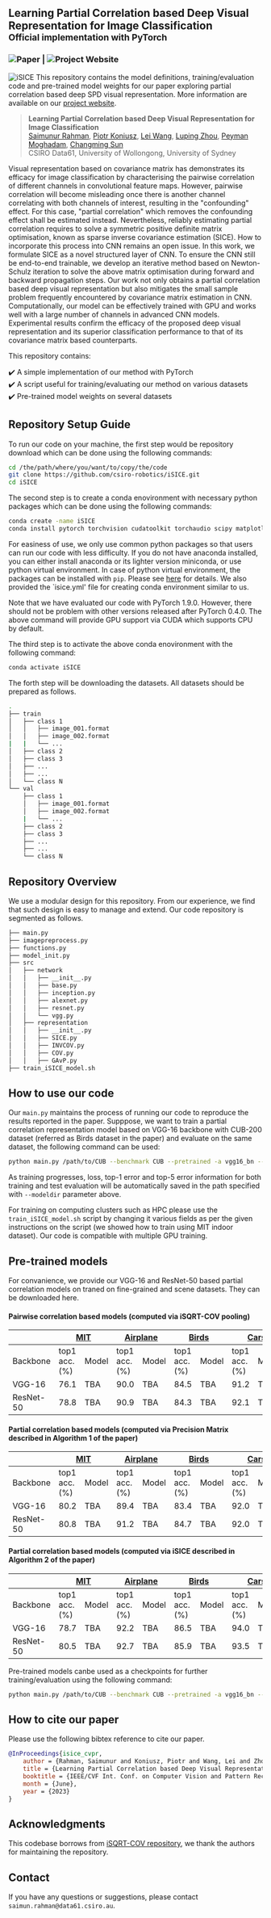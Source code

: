 ## Learning Partial Correlation based Deep Visual Representation for Image Classification<br><sub>Official implementation with PyTorch</sub>

### ![Paper](#) | ![Project Website](#) 
![iSICE](isice.png)
This repository contains the model definitions, training/evaluation code and pre-trained model weights for our paper exploring partial correlation based deep SPD visual representation. More information are available on our [project website](#).

> <b>Learning Partial Correlation based Deep Visual Representation for Image Classification</b> <br>
> [Saimunur Rahman](#), [Piotr Koniusz](http://users.cecs.anu.edu.au/~koniusz), [Lei Wang](https://sites.google.com/view/lei-hs-wang), [Luping Zhou](https://www.sydney.edu.au/engineering/about/our-people/academic-staff/luping-zhou.html), [Peyman Moghadam](https://people.csiro.au/m/p/peyman-moghadam), [Changming Sun](https://vision-cdc.csiro.au/changming.sun)<br>
> CSIRO Data61, University of Wollongong, University of Sydney

Visual representation based on covariance matrix has demonstrates its efficacy for image classification by characterising the pairwise correlation of different channels in convolutional feature maps. However, pairwise correlation will become misleading once there is another channel correlating with both channels of interest, resulting in the "confounding" effect. For this case, "partial correlation" which removes the confounding effect shall be estimated instead. Nevertheless, reliably estimating partial correlation requires to solve a symmetric positive definite matrix optimisation, known as sparse inverse covariance estimation (SICE). How to incorporate this process into CNN remains an open issue. In this work, we formulate SICE as a novel structured layer of CNN. To ensure the CNN still be end-to-end trainable, we develop an iterative method based on Newton-Schulz iteration to solve the above matrix optimisation during forward and backward propagation steps. Our work not only obtains a partial correlation based deep visual representation but also mitigates the small sample problem frequently encountered by covariance matrix estimation in CNN. Computationally, our model can be effectively trained with GPU and works well with a large number of channels in advanced CNN models. Experimental results confirm the efficacy of the proposed deep visual representation and its superior classification performance to that of its covariance matrix based counterparts.

This repository contains:

:heavy_check_mark: A simple implementation of our method with PyTorch<br>
:heavy_check_mark: A script useful for training/evaluating our method on various datasets<br>
:heavy_check_mark: Pre-trained model weights on several datasets

## Repository Setup Guide
To run our code on your machine, the first step would be repository download which can be done using the following commands:
```bash
cd /the/path/where/you/want/to/copy/the/code
git clone https://github.com/csiro-robotics/iSICE.git
cd iSICE
```
The second step is to create a conda enovironment with necessary python packages which can be done using the following commands:

```bash
conda create -name iSICE
conda install pytorch torchvision cudatoolkit torchaudio scipy matplotlib -c pytorch
```

For easiness of use, we only use common python packages so that users can run our code with less difficulty. If you do not have anaconda installed, you can either install anaconda or its lighter version miniconda, or use python virtual environment. In case of python virtual environment, the packages can be installed with `pip`. Please see [here](https://pip.pypa.io/en/stable/cli/pip_install) for details. We also provided the `isice.yml' file for creating conda environment similar to us.

Note that we have evaluated our code with PyTorch 1.9.0. However, there should not be problem with other versions released after PyTorch 0.4.0. The above command will provide GPU support via CUDA which supports CPU by default.

The third step is to activate the above conda enovironment with the following command:

```bash
conda activate iSICE
```

The forth step will be downloading the datasets. All datasets should be prepared as follows.

```bash
.
├── train
│   ├── class 1
│   │   ├── image_001.format
│   │   ├── image_002.format
|   |   └── ...
│   ├── class 2
│   ├── class 3
│   ├── ...
│   ├── ...
│   └── class N
└── val
    ├── class 1
    │   ├── image_001.format
    │   ├── image_002.format
    |   └── ...
    ├── class 2
    ├── class 3
    ├── ...
    ├── ...
    └── class N
```

## Repository Overview
We use a modular design for this repository. From our experience, we find that such design is easy to manage and extend. Our code repository is segmented as follows.

```bash
├── main.py
├── imagepreprocess.py
├── functions.py
├── model_init.py
├── src
│   ├── network
│   │   ├── __init__.py
│   │   ├── base.py
│   │   ├── inception.py
│   │   ├── alexnet.py
│   │   ├── resnet.py
│   │   └── vgg.py
│   ├── representation
│   │   ├── __init__.py
│   │   ├── SICE.py
│   │   ├── INVCOV.py
│   │   ├── COV.py
│   │   ├── GAvP.py
├── train_iSICE_model.sh
```

## How to use our code
Our `main.py` maintains the process of running our code to reproduce the results reported in the paper. Supppose, we want to train a partial correlation representation model based on VGG-16 backbone with CUB-200 dataset (referred as Birds dataset in the paper) and evaluate on the same dataset, the following command can be used:

```bash
python main.py /path/to/CUB --benchmark CUB --pretrained -a vgg16_bn --epochs 100 --lr 1.2e-4 --lr-method step --lr-params 15\ 30 -j 10 -b 65 --num-classes 200 --representation SICE --freezed-layer 0 --classifier-factor 5 --modeldir /path/to/save/the/model/and/meta/information
```

As training progresses, loss, top-1 error and top-5 error information for both training and test evaluation will be automatically saved in the path specified with `--modeldir` parameter above.

For training on computing clusters such as HPC please use the `train_iSICE_model.sh` script by changing it various fields as per the given instructions on the script (we showed how to train using MIT indoor dataset). Our code is compatible with multiple GPU training.

## Pre-trained models
For convanience, we provide our VGG-16 and ResNet-50 based partial correlation models on traned on fine-grained and scene datasets. They can be downloaded here.

#### Pairwise correlation based models (computed via iSQRT-COV pooling)
<table>
<thead>
  <tr>
    <th></th>
    <th colspan="2"><a href="https://web.mit.edu/torralba/www/indoor.html">MIT</a></th>
    <th colspan="2"><a href="https://www.robots.ox.ac.uk/~vgg/data/fgvc-aircraft/">Airplane</a></th>
    <th colspan="2"><a href="http://www.vision.caltech.edu/datasets/cub_200_2011/">Birds</a></th>
    <th colspan="2"><a href="http://ai.stanford.edu/~jkrause/cars/car_dataset.html">Cars</a></th>
  </tr>
</thead>
<tbody>
  <tr>
    <td>Backbone</td>
    <td>top1 acc. (%)</td>
    <td>Model</td>
    <td>top1 acc. (%)</td>
    <td>Model</td>
    <td>top1 acc. (%)</td>
    <td>Model</td>
    <td>top1 acc. (%)</td>
    <td>Model</td>
  </tr>
  <tr>
    <td>VGG-16</td>
    <td>76.1</td>
    <td>TBA</td>
    <td>90.0</td>
    <td>TBA</td>
    <td>84.5</td>
    <td>TBA</td>
    <td>91.2</td>
    <td>TBA</td>
  </tr>
  <tr>
    <td>ResNet-50</td>
    <td>78.8 </td>
    <td>TBA</td>
    <td>90.9</td>
    <td>TBA</td>
    <td>84.3</td>
    <td>TBA</td>
    <td>92.1</td>
    <td>TBA</td>
  </tr>
</tbody>
</table>

#### Partial correlation based models (computed via Precision Matrix described in Algorithm 1 of the paper)
<table>
<thead>
  <tr>
    <th></th>
    <th colspan="2"><a href="https://web.mit.edu/torralba/www/indoor.html">MIT</a></th>
    <th colspan="2"><a href="https://www.robots.ox.ac.uk/~vgg/data/fgvc-aircraft/">Airplane</a></th>
    <th colspan="2"><a href="http://www.vision.caltech.edu/datasets/cub_200_2011/">Birds</a></th>
    <th colspan="2"><a href="http://ai.stanford.edu/~jkrause/cars/car_dataset.html">Cars</a></th>
  </tr>
</thead>
<tbody>
  <tr>
    <td>Backbone</td>
    <td>top1 acc. (%)</td>
    <td>Model</td>
    <td>top1 acc. (%)</td>
    <td>Model</td>
    <td>top1 acc. (%)</td>
    <td>Model</td>
    <td>top1 acc. (%)</td>
    <td>Model</td>
  </tr>
  <tr>
    <td>VGG-16</td>
    <td>80.2 </td>
    <td>TBA</td>
    <td>89.4 </td>
    <td>TBA</td>
    <td>83.4 </td>
    <td>TBA</td>
    <td>92.0</td>
    <td>TBA</td>
  </tr>
  <tr>
    <td>ResNet-50</td>
    <td>80.8  </td>
    <td>TBA</td>
    <td>91.2  </td>
    <td>TBA</td>
    <td>84.7  </td>
    <td>TBA</td>
    <td>92.0</td>
    <td>TBA</td>
  </tr>
</tbody>
</table>

#### Partial correlation based models (computed via iSICE described in Algorithm 2 of the paper)
<table>
<thead>
  <tr>
    <th></th>
    <th colspan="2"><a href="https://web.mit.edu/torralba/www/indoor.html">MIT</a></th>
    <th colspan="2"><a href="https://www.robots.ox.ac.uk/~vgg/data/fgvc-aircraft/">Airplane</a></th>
    <th colspan="2"><a href="http://www.vision.caltech.edu/datasets/cub_200_2011/">Birds</a></th>
    <th colspan="2"><a href="http://ai.stanford.edu/~jkrause/cars/car_dataset.html">Cars</a></th>
  </tr>
</thead>
<tbody>
  <tr>
    <td>Backbone</td>
    <td>top1 acc. (%)</td>
    <td>Model</td>
    <td>top1 acc. (%)</td>
    <td>Model</td>
    <td>top1 acc. (%)</td>
    <td>Model</td>
    <td>top1 acc. (%)</td>
    <td>Model</td>
  </tr>
  <tr>
    <td>VGG-16</td>
    <td>78.7  </td>
    <td>TBA</td>
    <td>92.2  </td>
    <td>TBA</td>
    <td>86.5  </td>
    <td>TBA</td>
    <td>94.0</td>
    <td>TBA</td>
  </tr>
  <tr>
    <td>ResNet-50</td>
    <td>80.5  </td>
    <td>TBA</td>
    <td>92.7   </td>
    <td>TBA</td>
    <td>85.9   </td>
    <td>TBA</td>
    <td>93.5</td>
    <td>TBA</td>
  </tr>
</tbody>
</table>

Pre-trained models canbe used as a checkpoints for further training/evaluation using the following command:

```bash
python main.py /path/to/CUB --benchmark CUB --pretrained -a vgg16_bn --epochs 100 --lr 1.2e-4 --lr-method step --lr-params 15\ 30 -j 10 -b 65 --num-classes 200 --representation SICE --freezed-layer 0 --classifier-factor 5 --resume /path/to/downloaded/model
```

## How to cite our paper
Please use the following bibtex reference to cite our paper.
```bibtex
@InProceedings{isice_cvpr,
    author = {Rahman, Saimunur and Koniusz, Piotr and Wang, Lei and Zhou, Luping and Moghadam, Peyman and Sun, Changming},
    title = {Learning Partial Correlation based Deep Visual Representation for Image Classification},
    booktitle = {IEEE/CVF Int. Conf. on Computer Vision and Pattern Recognition (CVPR)},
    month = {June},
    year = {2023}
}
```

## Acknowledgments

This codebase borrows from [iSQRT-COV repository](https://github.com/jiangtaoxie/fast-MPN-COV), we thank the authors for maintaining the repository.

## Contact
If you have any questions or suggestions, please contact `saimun.rahman@data61.csiro.au`.

